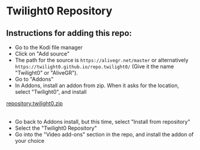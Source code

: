 # Twilight0 Repository

## Instructions for adding this repo:

* Go to the Kodi file manager
* Click on "Add source"
* The path for the source is `https://alivegr.net/master` or alternatively `https://twilight0.github.io/repo.twilight0/` (Give it the name "Twilight0" or "AliveGR").
* Go to "Addons"
* In Addons, install an addon from zip.  When it asks for the location, select "Twilight0", and install

<table><a href="repository.twilight0.zip">repository.twilight0.zip</a></table>

* Go back to Addons install, but this time, select "Install from repository"
* Select the "Twilight0 Repository"
* Go into the "Video add-ons" section in the repo, and install the addon of your choice
